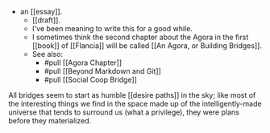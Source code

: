 - an [[essay]].
  - [[draft]].
  - I've been meaning to write this for a good while. 
  - I sometimes think the second chapter about the Agora in the first [[book]] of [[Flancia]] will be called [[An Agora, or Building Bridges]].
  - See also:
    - #pull [[Agora Chapter]]
    - #pull [[Beyond Markdown and Git]]
    - #pull [[Social Coop Bridge]]

All bridges seem to start as humble [[desire paths]] in the sky; like most of the interesting things we find in the space made up of the intelligently-made universe that tends to surround us (what a privilege), they were plans before they materialized.
